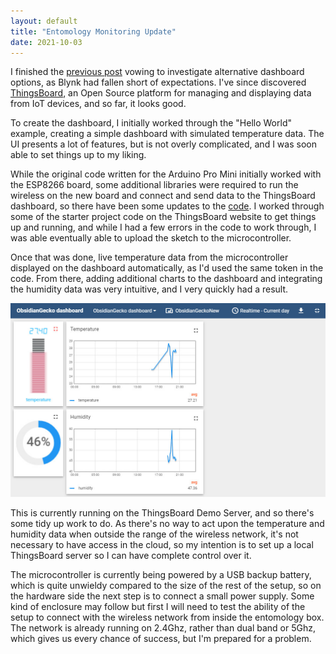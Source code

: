 ```yaml
---
layout: default
title: "Entomology Monitoring Update"
date: 2021-10-03
---
```


I finished the [previous post](2021-09-28-entomology-monitoring-with-arduino.md) vowing to investigate alternative dashboard
options, as Blynk had fallen short of expectations. I've since discovered [ThingsBoard](https://thingsboard.io), an Open Source
platform for managing and displaying data from IoT devices, and so far, it looks good.

To create the dashboard, I initially worked through the "Hello World" example, creating a simple dashboard with simulated temperature data.
The UI presents a lot of features, but is not overly complicated, and I was soon able to set things up to my liking.

While the original code written for the Arduino Pro Mini initially worked with the ESP8266 board, some additional libraries
were required to run the wireless on the new board and connect and send data to the ThingsBoard dashboard, so there have been
some updates to the [code](https://github.com/obsidiangecko/entomology-monitor). I worked through some of the starter project code
on the ThingsBoard website to get things up and running, and while I had a few errors in the code to work through, I was able
eventually able to upload the sketch to the microcontroller.

Once that was done, live temperature data from the microcontroller displayed on the dashboard automatically, as I'd used the same
token in the code. From there, adding additional charts to the dashboard and integrating the humidity data was very intuitive, and 
I very quickly had a result.

![ThingsBoard Dashboard](/assets/images/Dashboard.jpg)

This is currently running on the ThingsBoard Demo Server, and so there's some tidy up work to do. As there's no way to act
upon the temperature and humidity data when outside the range of the wireless network, it's not necessary to have access in the
cloud, so my intention is to set up a local ThingsBoard server so I can have complete control over it.

The microcontroller is currently being powered by a USB backup battery, which is quite unwieldy compared to the size of the
rest of the setup, so on the hardware side the next step is to connect a small power supply. Some kind of enclosure may follow
but first I will need to test the ability of the setup to connect with the wireless network from inside the entomology box. 
The network is already running on 2.4Ghz, rather than dual band or 5Ghz, which gives us every chance of success, but I'm prepared
for a problem.